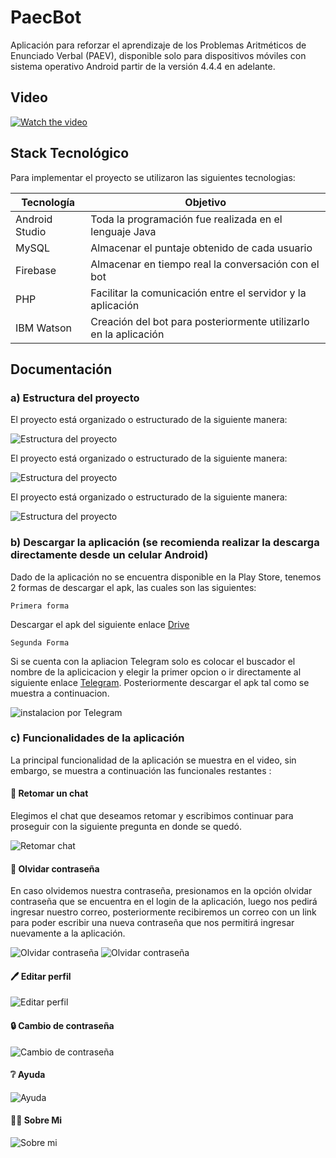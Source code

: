 
# PaecBot
Aplicación para reforzar el aprendizaje de los Problemas Aritméticos de Enunciado Verbal (PAEV), disponible solo para dispositivos móviles con sistema operativo Android partir de la versión 4.4.4 en adelante. 

## Video

[![Watch the video](https://i.ibb.co/Rjdm7zD/youtube.jpg)](https://www.youtube.com/watch?v=fURgvzGF0E0)

## Stack Tecnológico 
Para implementar el proyecto se utilizaron las siguientes tecnologias:

| Tecnología | Objetivo |
| ------ | ------ |
| Android Studio | Toda la programación fue realizada en el lenguaje Java|
| MySQL | Almacenar el puntaje obtenido de cada usuario|
| Firebase | Almacenar en tiempo real la conversación con el bot|
| PHP | Facilitar la comunicación entre el servidor y la aplicación|
| IBM Watson | Creación del bot para posteriormente utilizarlo en la aplicación|

## Documentación
### a) Estructura del proyecto
El proyecto está organizado o estructurado de la siguiente manera:

![Estructura del proyecto](https://i.ibb.co/RpVDZyj/Captura-de-pantalla-195.png)

El proyecto está organizado o estructurado de la siguiente manera:

![Estructura del proyecto](https://i.ibb.co/xST8LmL/Captura-de-pantalla-197.png)

El proyecto está organizado o estructurado de la siguiente manera:

![Estructura del proyecto](https://i.ibb.co/xST8LmL/Captura-de-pantalla-197.png)

### b) Descargar la aplicación (se recomienda realizar la descarga directamente desde un celular Android)
Dado de la aplicación no se encuentra disponible en la Play Store, tenemos 2 formas de descargar el apk, las cuales son las siguientes: 

`Primera forma `

Descargar el apk del siguiente enlace [Drive](https://drive.google.com/file/d/1-elCZShCng-3fWiS7dEqjcB1bLREwoGp/view) 

`Segunda Forma`

Si se cuenta con la apliacion Telegram solo es colocar el buscador el nombre de la aplicicacion y elegir la primer opcion o ir directamente al siguiente enlace [Telegram](https://t.me/PaecBot_Descarga). Posteriormente descargar el apk tal como se muestra a continuacion. 

![instalacion por Telegram](https://i.ibb.co/Vx6SxvG/Captura-de-pantalla-186.png)

### c) Funcionalidades de la aplicación
La principal funcionalidad de la aplicación se muestra en el video, sin embargo, se muestra a continuación las funcionales restantes :

#### 	:speech_balloon: Retomar un chat
Elegimos el chat que deseamos retomar y escribimos continuar para proseguir con la siguiente pregunta en donde se quedó.

![Retomar chat](https://i.ibb.co/G2WJbHC/Captura-de-pantalla-194.png)

#### :key: Olvidar contraseña
En caso olvidemos nuestra contraseña, presionamos en la opción olvidar contraseña que se encuentra en el login de la aplicación, luego nos pedirá ingresar nuestro correo, posteriormente recibiremos un correo con un link para poder escribir una nueva contraseña que nos permitirá ingresar nuevamente a la aplicación.

![Olvidar contraseña](https://i.ibb.co/W3SGdMg/Captura-de-pantalla-191.png)
![Olvidar contraseña](https://i.ibb.co/9GYMsK0/Captura-de-pantalla-192.png)

#### :pen: Editar perfil  
![Editar perfil](https://i.ibb.co/TY5BnR7/Captura-de-pantalla-187.png)

#### :lock: Cambio de contraseña
![Cambio de contraseña](https://i.ibb.co/Ns2GGjd/Captura-de-pantalla-188.png)

#### 	:grey_question: Ayuda
![Ayuda](https://i.ibb.co/PzZ9BXw/Captura-de-pantalla-189.png)

#### :woman_technologist: Sobre Mi
![Sobre mi](https://i.ibb.co/fF135Dr/Captura-de-pantalla-193.png)


